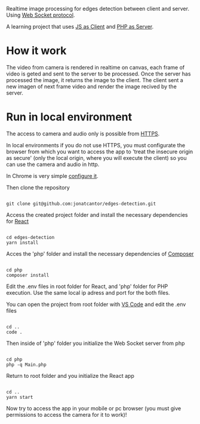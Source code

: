 Realtime image processing for edges detection between client and server.
Using [Web Socket protocol](https://en.wikipedia.org/wiki/WebSocket).

A learning project that uses [JS as Client](https://developer.mozilla.org/en-US/docs/Web/JavaScript) and [PHP as Server](https://www.php.net/manual/en).

# How it work
The video from camera is rendered in realtime on canvas, each frame of video is geted and sent to the server to be processed.
Once the server has processed the image, it returns the image to the client.
The client sent a new imagen of next frame video and render the image recived by the server.

# Run in local environment
The access to camera and audio only is possible from [HTTPS](https://en.wikipedia.org/wiki/HTTPS).

In local environments if you do not use HTTPS, you must configurate the browser from which you want to access the app to 'treat the insecure origin as secure' (only the local origin, where you will execute the client) so you can use the camera and audio in http.

In Chrome is very simple [configure it](https://stackoverflow.com/questions/40696280/unsafely-treat-insecure-origin-as-secure-flag-is-not-working-on-chrome).

Then clone the repository
```

git clone git@github.com:jonatcantor/edges-detection.git

```

Access the created project folder and install the necessary dependencies for [React](https://reactjs.org)
```

cd edges-detection
yarn install

```

Acces the 'php' folder and install the necessary dependencies of [Composer](https://getcomposer.org)
```

cd php
composer install

```

Edit the .env files in root folder for React, and 'php' folder for PHP execution. Use the same local ip adress and port for the both files.

You can open the project from root folder with [VS Code](https://code.visualstudio.com) and edit the .env files
```

cd ..
code .

```

Then inside of 'php' folder you initialize the Web Socket server from php
```

cd php
php -q Main.php

```

Return to root folder and you initialize the React app
```

cd ..
yarn start

```

Now try to access the app in your mobile or pc browser (you must give permissions to access the camera for it to work)!
